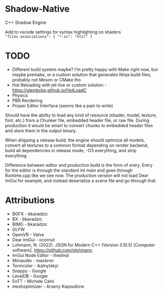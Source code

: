 # Shadow-Native

C++ Shadow Engine

Add to vscode settings for syntax highlighting on shaders
`"files.associations": { "*.sc": "hlsl" }`

# TODO

- Different build system maybe? I'm pretty happy with Make right now, but maybe
  premake, or a custom solution that generates Ninja build files, probably not
  Meson or CMake tho
- Hot Reloading with jet-live or custom solution -
  https://slembcke.github.io/HotLoadC
- Physics
- PBR Rendering
- Proper Editor Interface (seems like a pain to write)

Should have the ability to load any kind of resource (shader, model, texture,
font, etc.) from a Chunker file, embedded header file, or raw file. During
production it would be smart to convert chunks to embedded header files and
store them in the output binary.

When shipping a release build, the engine should optimize all models, convert
all textures to a common format depending on render backend, build all
dependencies in release mode, -O3 everything, and strip everything

Difference between editor and production build is the form of entry. Entry for
the editor is through the standard int main and goes through Runtime.cpp like we
see now. The production version will not load Dear ImGui for example, and
instead deserialize a scene file and go through that.

# Attributions

- BGFX - bkaradzic
- BX - bkaradzic
- BIMG - bkaradzic
- GLFW
- OpenVR - Valve
- Dear ImGui - ocornut
- Lohmann, N. (2022). JSON for Modern C++ (Version 3.10.5) [Computer software].
  https://github.com/nlohmann
- ImGui Node Editor - thedmd
- Miniaudio - mackron
- Termcolor - ikalnytskyi
- Snappy - Google
- LevelDB - Google
- EnTT - Michele Caini
- meshoptimizer - Arseny Kapoulkine
